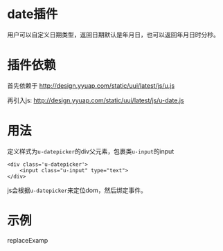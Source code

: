 # date插件

用户可以自定义日期类型，返回日期默认是年月日，也可以返回年月日时分秒。

# 插件依赖

首先依赖于 http://design.yyuap.com/static/uui/latest/js/u.js


再引入js: http://design.yyuap.com/static/uui/latest/js/u-date.js

# 用法

定义样式为`u-datepicker`的div父元素，包裹类`u-input`的input

```
<div class='u-datepicker'>
    <input class="u-input" type="text">
</div>

```

js会根据`u-datepicker`来定位dom，然后绑定事件。


# 示例

replaceExamp





